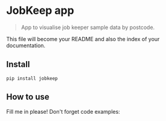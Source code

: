 # JobKeep app
> App to visualise job keeper sample data by postcode.


This file will become your README and also the index of your documentation.

## Install

`pip install jobkeep`

## How to use

Fill me in please! Don't forget code examples:
